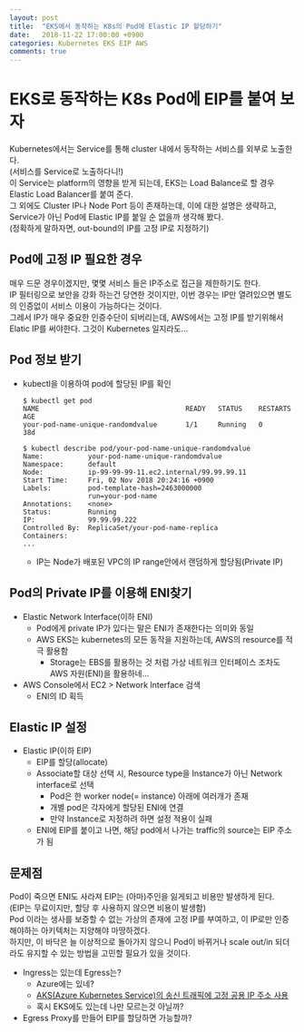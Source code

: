 ```yaml
---
layout: post
title:  "EKS에서 동작하는 K8s의 Pod에 Elastic IP 할당하기"
date:   2018-11-22 17:00:00 +0900
categories: Kubernetes EKS EIP AWS
comments: true
---
```

# EKS로 동작하는 K8s Pod에 EIP를 붙여 보자
Kubernetes에서는 Service를 통해 cluster 내에서 동작하는 서비스를 외부로 노출한다.  
(서비스를 Service로 노출하다니!)  
이 Service는 platform의 영향을 받게 되는데, EKS는 Load Balance로 할 경우 Elastic Load Balancer를 붙여 준다.  
그 외에도 Cluster IP나 Node Port 등이 존재하는데, 이에 대한 설명은 생략하고, Service가 아닌 Pod에 Elastic IP를 붙일 순 없을까 생각해 봤다.  
(정확하게 말하자면, out-bound의 IP를 고정 IP로 지정하기)  

## Pod에 고정 IP 필요한 경우
매우 드문 경우이겠지만, 몇몇 서비스 들은 IP주소로 접근을 제한하기도 한다.  
IP 필터링으로 보안을 강화 하는건 당연한 것이지만, 이번 경우는 IP만 열려있으면 별도의 인증없이 서비스 이용이 가능하다는 것이다.  
그레서 IP가 매우 중요한 인증수단이 되버리는데, AWS에서는 고정 IP를 받기위해서 Elatic IP를 써야한다. 그것이 Kubernetes 일지라도...

## Pod 정보 받기
  * kubectl을 이용하여 pod에 할당된 IP를 확인
    ~~~ ssh
    $ kubectl get pod
    NAME                                    READY   STATUS    RESTARTS   AGE
    your-pod-name-unique-randomdvalue       1/1     Running   0          38d

    $ kubectl describe pod/your-pod-name-unique-randomdvalue
    Name:           your-pod-name-unique-randomdvalue
    Namespace:      default
    Node:           ip-99-99-99-11.ec2.internal/99.99.99.11
    Start Time:     Fri, 02 Nov 2018 20:24:16 +0900
    Labels:         pod-template-hash=2463000000
                    run=your-pod-name
    Annotations:    <none>
    Status:         Running
    IP:             99.99.99.222
    Controlled By:  ReplicaSet/your-pod-name-replica
    Containers:
    ...
    ~~~
    + IP는 Node가 배포된 VPC의 IP range안에서 랜덤하게 할당됨(Private IP)

## Pod의 Private IP를 이용해 ENI찾기
  * Elastic Network Interface(이하 ENI)
    + Pod에게 private IP가 있다는 말은 ENI가 존재한다는 의미와 동일
    + AWS EKS는 kubernetes의 모든 동작을 지원하는데, AWS의 resource를 적극 활용함
      - Storage는 EBS를 활용하는 것 처럼 가상 네트워크 인터페이스 조차도 AWS 자원(ENI)을 활용하네...
  * AWS Console에서 EC2 > Network Interface 검색
    + ENI의 ID 획득

## Elastic IP 설정
  * Elastic IP(이하 EIP)
    + EIP를 할당(allocate)
    + Associate할 대상 선택 시, Resource type을 Instance가 아닌 Network interface로 선택
      - Pod은 한 worker node(= instance) 아래에 여러개가 존재
      - 개별 pod은 각자에게 할당된 ENI에 연결
      - 만약 Instance로 지정하려 하면 설정 적용이 실패
    + ENI에 EIP를 붙이고 나면, 해당 pod에서 나가는 traffic의 source는 EIP 주소가 됨

## 문제점
Pod이 죽으면 ENI도 사라져 EIP는 (아마)주인을 잃게되고 비용만 발생하게 된다.  
(EIP는 무료이지만, 할당 후 사용하지 않으면 비용이 발생함)  
Pod 이라는 생사를 보증할 수 없는 가상의 존재에 고정 IP를 부여하고, 이 IP로만 인증 해야하는 아키텍처는 지양해야 마땅하겠다.  
하지만, 이 바닥은 늘 이상적으로 돌아가지 않으니 Pod이 바뀌거나 scale out/in 되더라도 유지할 수 있는 방법을 고민할 필요가 있을 것이다.  
  * Ingress는 있는데 Egress는?
    + Azure에는 있네? 
    + [AKS(Azure Kubernetes Service)의 송신 트래픽에 고정 공용 IP 주소 사용](https://docs.microsoft.com/ko-kr/azure/aks/egress)
    + 혹시 EKS에도 있는데 나만 모르는것 아닐까?
  * Egress Proxy를 만들어 EIP를 할당하면 가능할까?
    
